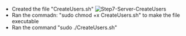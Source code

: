 - Created the file "CreateUsers.sh"
![Step7-Server-CreateUsers](https://github.com/user-attachments/assets/ff5af704-8ff3-4c7f-9e03-d0665bc39f15)
- Ran the commadn: "sudo chmod +x CreateUsers.sh" to make the file executable
- Ran the command "sudo ./CreateUsers.sh"
